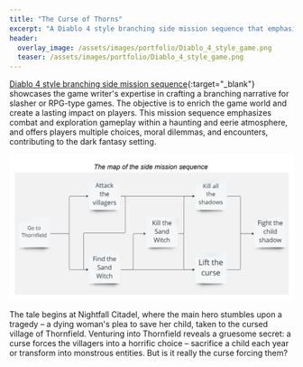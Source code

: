 ```yaml
---
title: "The Curse of Thorns"
excerpt: "A Diablo 4 style branching side mission sequence that emphasizes combat and exploration gameplay within dark fantasy setting"
header:
  overlay_image: /assets/images/portfolio/Diablo_4_style_game.png
  teaser: /assets/images/portfolio/Diablo_4_style_game.png
---
```


[Diablo 4 style branching side mission sequence](https://drive.google.com/file/d/1NocLjJsZpqCCPLm0WeDFNzytpBaBDbFm/view?usp=sharing){:target="\_blank"} showcases the game writer's expertise in crafting a branching narrative for slasher or RPG-type games. The objective is to enrich the game world and create a lasting impact on players. This mission sequence emphasizes combat and exploration gameplay within a haunting and eerie atmosphere, and offers players multiple choices, moral dilemmas, and encounters, contributing to the dark fantasy setting.

![image-left](/assets/images/portfolio/Diablo-4-mission-sequence-map.png)

The tale begins at Nightfall Citadel, where the main hero stumbles upon a tragedy – a dying woman's plea to save her child, taken to the cursed village of Thornfield. Venturing into Thornfield reveals a gruesome secret: a curse forces the villagers into a horrific choice – sacrifice a child each year or transform into monstrous entities. But is it really the curse forcing them?
